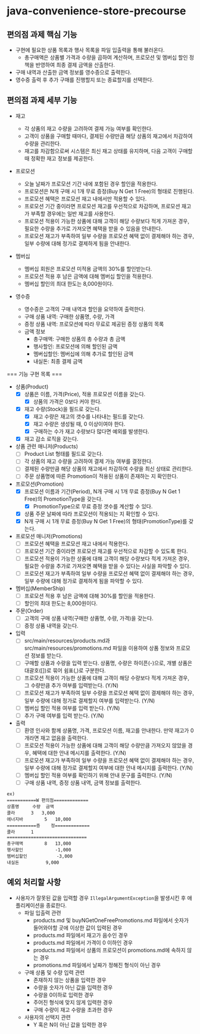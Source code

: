 # java-convenience-store-precourse

## 편의점 과제 핵심 기능

- 구현에 필요한 상품 목록과 행사 목록을 파일 입출력을 통해 불러온다.
    - 총구매액은 상품별 가격과 수량을 곱하여 계산하며, 프로모션 및 멤버십 할인 정책을 반영하여 최종 결제 금액을 산출한다.
- 구매 내역과 산출한 금액 정보를 영수증으로 출력한다.
- 영수증 출력 후 추가 구매를 진행할지 또는 종료할지를 선택한다.

## 편의점 과제 세부 기능

- 재고
    - 각 상품의 재고 수량을 고려하여 결제 가능 여부를 확인한다.
    - 고객이 상품을 구매할 때마다, 결제된 수량만큼 해당 상품의 재고에서 차감하여 수량을 관리한다.
    - 재고를 차감함으로써 시스템은 최신 재고 상태를 유지하며, 다음 고객이 구매할 때 정확한 재고 정보를 제공한다.

- 프로모션
    - 오늘 날짜가 프로모션 기간 내에 포함된 경우 할인을 적용한다.
    - 프로모션은 N개 구매 시 1개 무료 증정(Buy N Get 1 Free)의 형태로 진행된다.
    - 프로모션 혜택은 프로모션 재고 내에서만 적용할 수 있다.
    - 프로모션 기간 중이라면 프로모션 재고를 우선적으로 차감하며, 프로모션 재고가 부족할 경우에는 일반 재고를 사용한다.
    - 프로모션 적용이 가능한 상품에 대해 고객이 해당 수량보다 적게 가져온 경우, 필요한 수량을 추가로 가져오면 혜택을 받을 수 있음을 안내한다.
    - 프로모션 재고가 부족하여 일부 수량을 프로모션 혜택 없이 결제해야 하는 경우, 일부 수량에 대해 정가로 결제하게 됨을 안내한다.

- 멤버십
    - 멤버십 회원은 프로모션 미적용 금액의 30%를 할인받는다.
    - 프로모션 적용 후 남은 금액에 대해 멤버십 할인을 적용한다.
    - 멤버십 할인의 최대 한도는 8,000원이다.

- 영수증
    - 영수증은 고객의 구매 내역과 할인을 요약하여 출력한다.
    - 구매 상품 내역: 구매한 상품명, 수량, 가격
    - 증정 상품 내역: 프로모션에 따라 무료로 제공된 증정 상품의 목록
    - 금액 정보
        - 총구매액: 구매한 상품의 총 수량과 총 금액
        - 행사할인: 프로모션에 의해 할인된 금액
        - 멤버십할인: 멤버십에 의해 추가로 할인된 금액
        - 내실돈: 최종 결제 금액

=== 기능 구현 목록 ===

- 상품(Product)
    - [x] 상품은 이름, 가격(Price), 적용 프로모션 이름을 갖는다.
        - [x] 상품의 가격은 0보다 커야 한다.
    - [x] 재고 수량(Stock)을 필드로 갖는다.
        - [x] 재고 수량은 재고의 갯수를 나타내는 필드를 갖는다.
        - [x] 재고 수량은 생성될 때, 0 이상이여야 한다.
        - [x] 구매하는 수가 재고 수량보다 많다면 예외를 발생한다.
    - [x] 재고 감소 로직을 갖는다.

- 상품 관련 매니저(Products)
    - [ ] Product List 형태를 필드로 갖는다.
    - [ ] 각 상품의 재고 수량을 고려하여 결제 가능 여부를 결정한다.
    - [ ] 결제된 수량만큼 해당 상품의 재고에서 차감하여 수량을 최신 상태로 관리한다.
    - [ ] 주문 상품명에 따른 Promotion이 적용된 상품이 존재하는 지 확인한다.

- 프로모션(Promotion)
    - [x] 프로모션 이름과 기간(Period), N개 구매 시 1개 무료 증정(Buy N Get 1 Free)의 PromotionType을 갖는다.
        - [x] PromotionType으로 무료 증정 갯수를 계산할 수 있다.
    - [x] 상품 주문 날짜에 따라 프로모션이 적용되는 지 확인할 수 있다.
    - [x] N개 구매 시 1개 무료 증정(Buy N Get 1 Free)의 형태(PromotionType)를 갖는다.

- 프로모션 매니저(Promotions)
    - [ ] 프로모션 혜택을 프로모션 재고 내에서 적용한다.
    - [ ] 프로모션 기간 중이라면 프로모션 재고를 우선적으로 차감할 수 있도록 한다.
    - [ ] 프로모션 적용이 가능한 상품에 대해 고객이 해당 수량보다 적게 가져온 경우, 필요한 수량을 추가로 가져오면 혜택을 받을 수 있다는 사실을 파악할 수 있다.
    - [ ] 프로모션 재고가 부족하여 일부 수량을 프로모션 혜택 없이 결제해야 하는 경우, 일부 수량에 대해 정가로 결제하게 됨을 파악할 수 있다.

- 멤버십(MemberShip)
    - [ ] 프로모션 적용 후 남은 금액에 대해 30%를 할인을 적용한다.
    - [ ] 할인의 최대 한도는 8,000원이다.

- 주문(Order)
    - [ ] 고객의 구매 상품 내역(구매한 상품명, 수량, 가격)을 갖는다.
    - [ ] 증정 상품 내역을 갖는다.

- 입력
    - [ ] src/main/resources/products.md과 src/main/resources/promotions.md 파일을 이용하여 상품 정보와 프로모션 정보를 받는다.
    - [ ] 구매할 상품과 수량을 입력 받는다. 상품명, 수량은 하이픈(-)으로, 개별 상품은 대괄호([])로 묶어 쉼표(,)로 구분한다.
    - [ ] 프로모션 적용이 가능한 상품에 대해 고객이 해당 수량보다 적게 가져온 경우, 그 수량만큼 추가 여부를 입력받는다. (Y/N)
    - [ ] 프로모션 재고가 부족하여 일부 수량을 프로모션 혜택 없이 결제해야 하는 경우, 일부 수량에 대해 정가로 결제할지 여부를 입력받는다. (Y/N)
    - [ ] 멤버십 할인 적용 여부를 입력 받는다. (Y/N)
    - [ ] 추가 구매 여부를 입력 받는다. (Y/N)

- 출력
    - [ ] 환영 인사와 함께 상품명, 가격, 프로모션 이름, 재고를 안내한다. 만약 재고가 0개라면 재고 없음을 출력한다.
    - [ ] 프로모션 적용이 가능한 상품에 대해 고객이 해당 수량만큼 가져오지 않았을 경우, 혜택에 대한 안내 메시지를 출력한다. (Y/N)
    - [ ] 프로모션 재고가 부족하여 일부 수량을 프로모션 혜택 없이 결제해야 하는 경우, 일부 수량에 대해 정가로 결제할지 여부에 대한 안내 메시지를 출력한다. (Y/N)
    - [ ] 멤버십 할인 적용 여부를 확인하기 위해 안내 문구를 출력한다. (Y/N)
    - [ ] 구매 상품 내역, 증정 상품 내역, 금액 정보를 출력한다.

```
ex)
===========W 편의점=============
상품명		수량	금액
콜라		3 	3,000
에너지바 		5 	10,000
===========증	정=============
콜라		1
==============================
총구매액		8	13,000
행사할인			-1,000
멤버십할인			-3,000
내실돈			 9,000
```

## 예외 처리할 사항

- 사용자가 잘못된 값을 입력할 경우 `IllegalArgumentException`을 발생시킨 후 애플리케이션을 종료한다.
    - 파일 입출력 관련
        - products.md 및 buyNGetOneFreePromotions.md 파일에서 숫자가 들어와야할 곳에 이상한 값이 입력된 경우
        - products.md 파일에서 재고가 음수인 경우
        - products.md 파일에서 가격이 0 이하인 경우
        - products.md 파일에서 상품의 프로모션이 promotions.md에 속하지 않는 경우
        - promotions.md 파일에서 날짜가 정해진 형식이 아닌 경우
    - 구매 상품 및 수량 입력 관련
        - 존재하지 않는 상품을 입력한 경우
        - 수량을 숫자가 아닌 값을 입력한 경우
        - 수량을 0이하로 입력한 경우
        - 주어진 형식에 맞지 않게 입력한 경우
        - 구매 수량이 재고 수량을 초과한 경우
    - 사용자의 선택지 관련
        - Y 혹은 N이 아닌 값을 입력한 경우
